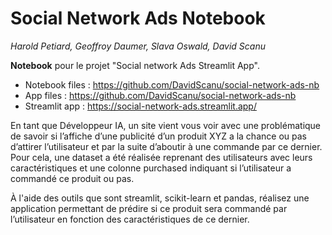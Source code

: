 # Social Network Ads Notebook

*Harold Petiard, Geoffroy Daumer, Slava Oswald, David Scanu*

**Notebook** pour le projet "Social network Ads Streamlit App".

* Notebook files : https://github.com/DavidScanu/social-network-ads-nb
* App files : https://github.com/DavidScanu/social-network-ads-nb
* Streamlit app : https://social-network-ads.streamlit.app/

En tant que Développeur IA, un site vient vous voir avec une problématique de savoir si l’affiche d’une publicité d’un produit XYZ a la chance ou pas d’attirer l’utilisateur et par la suite d’aboutir à une commande par ce dernier. Pour cela, une dataset a été réalisée reprenant des utilisateurs avec leurs caractéristiques et une colonne purchased indiquant si l’utilisateur a commandé ce produit ou pas.

À l'aide des outils que sont streamlit, scikit-learn et pandas, réalisez une application permettant de prédire si ce produit sera commandé par l’utilisateur en fonction des caractéristiques de ce dernier.